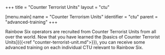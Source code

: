+++
title = "Counter Terrorist Units"
layout = "ctu"

[menu.main]
  name = "Counter Terrorism Units"
  identifier = "ctu"
  parent = "advanced-training"
+++

Rainbow Six operators are recruited from Counter Terrorist Units from all over the world. Now that you have learned the [basics of Counter Terrorist Units]({{<ref "counter-terrorist-unit.md">}}), you can receive some advanced training on each individual CTU relevant to Rainbow Six.
